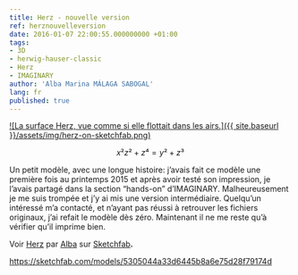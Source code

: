 ```yaml
---
title: Herz - nouvelle version
ref: herznouvelleversion
date: 2016-01-07 22:00:55.000000000 +01:00
tags:
- 3D
- herwig-hauser-classic
- Herz
- IMAGINARY
author: 'Alba Marina MÁLAGA SABOGAL'
lang: fr
published: true
---
```


[![La surface Herz, vue comme si elle flottait dans les airs.]({{ site.baseurl }}/assets/img/herz-on-sketchfab.png)](https://sketchfab.com/models/5305044a33d6445b8a6e75d28f79174d 'Prévisualisation de la surface Herz dans SketchFab.')

$$x²z²+z⁴=y²+z³$$

Un petit modèle, avec une longue histoire: j’avais fait ce modèle une première fois au printemps 2015 et après avoir testé son impression, je l’avais partagé dans la section “hands-on” d’IMAGINARY. Malheureusement je me suis trompée et j’y ai mis une version intermédiaire. Quelqu’un intéressé m’a contacté, et n’ayant pas réussi à retrouver les fichiers originaux, j’ai refait le modèle dès zéro. Maintenant il ne me reste qu’à vérifier qu’il imprime bien.

Voir [Herz](https://sketchfab.com/models/5305044a33d6445b8a6e75d28f79174d) par [Alba](https://sketchfab.com/alba.m) sur [Sketchfab](https://sketchfab.com)**.**

https://sketchfab.com/models/5305044a33d6445b8a6e75d28f79174d
